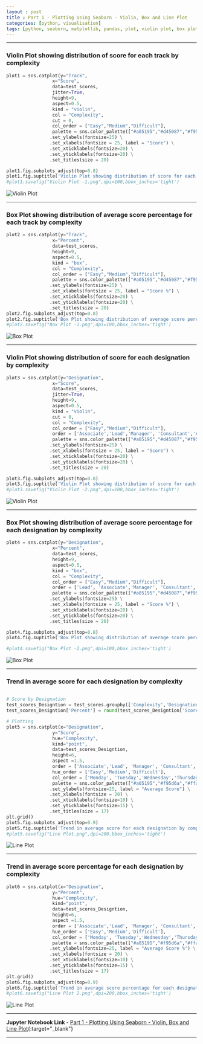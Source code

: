 ```yaml
---
layout : post
title : Part 1 - Plotting Using Seaborn - Violin, Box and Line Plot
categories: [python, visualisation]
tags: [python, seaborn, matplotlib, pandas, plot, violin plot, box plot, line plot]
---
```

---

### Violin Plot showing distribution of score for each track by complexity

```python
plot1 = sns.catplot(y="Track",
                 x="Score",
                 data=test_scores, 
                 jitter=True, 
                 height=9, 
                 aspect=0.5,
                 kind = "violin", 
                 col = "Complexity",
                 cut = 0,
                 col_order = ["Easy","Medium","Difficult"],
                 palette = sns.color_palette(["#a05195","#d45087","#f95d6a"])) \
                .set_ylabels(fontsize=25) \
                .set_xlabels(fontsize = 25, label = "Score") \
                .set_xticklabels(fontsize=20) \
                .set_yticklabels(fontsize=20) \
                .set_titles(size = 20) 

plot1.fig.subplots_adjust(top=0.8)
plot1.fig.suptitle('Violin Plot showing distribution of score for each track by complexity',size = 30)
#plot1.savefig("Violin Plot -1.png",dpi=100,bbox_inches='tight')
```

<!--break-->



![Violin Plot](/static/img/posts/python/2019-08-21-Plotting-Seaborn-Violin-Box-Line/output_4_1.png "Violin Plot showing distribution of score for each track by complexity")

---
### Box Plot showing distribution of average score percentage for each track by complexity

```python
plot2 = sns.catplot(y="Track", 
                 x="Percent", 
                 data=test_scores, 
                 height=9, 
                 aspect=0.5,
                 kind = "box", 
                 col = "Complexity",
                 col_order = ["Easy","Medium","Difficult"],
                 palette = sns.color_palette(["#a05195","#d45087","#f95d6a"])) \
                .set_ylabels(fontsize=25) \
                .set_xlabels(fontsize = 25, label = "Score %") \
                .set_xticklabels(fontsize=20) \
                .set_yticklabels(fontsize=20) \
                .set_titles(size = 20)
plot2.fig.subplots_adjust(top=0.8)
plot2.fig.suptitle('Box Plot showing distribution of average score percentage for each track by complexity', size = 30)
#plot2.savefig("Box Plot -1.png",dpi=100,bbox_inches='tight')
```


![Box Plot](/static/img/posts/python/2019-08-21-Plotting-Seaborn-Violin-Box-Line/output_5_1.png "Box Plot showing distribution of average score percentage for each track by complexity")

---
### Violin Plot showing distribution of score for each designation by complexity

```python
plot3 = sns.catplot(y="Designation", 
                 x="Score", 
                 data=test_scores, 
                 jitter=True, 
                 height=9, 
                 aspect=0.5,
                 kind = "violin", 
                 cut = 0,
                 col = "Complexity",
                 col_order = ["Easy","Medium","Difficult"],
                 order = ['Associate','Lead','Manager', 'Consultant','Associate Director and above'],
                 palette = sns.color_palette(["#a05195","#d45087","#f95d6a","#ff7c43","#ffa600"])) \
                .set_ylabels(fontsize=25) \
                .set_xlabels(fontsize = 25, label = "Score") \
                .set_xticklabels(fontsize=20) \
                .set_yticklabels(fontsize=20) \
                .set_titles(size = 20)

plot3.fig.subplots_adjust(top=0.8)
plot3.fig.suptitle('Violin Plot showing distribution of score for each designation by complexity', size = 30)
#plot3.savefig("Violin Plot -2.png",dpi=100,bbox_inches='tight')
```

![Violin Plot](/static/img/posts/python/2019-08-21-Plotting-Seaborn-Violin-Box-Line/output_6_1.png "'Violin Plot showing distribution of score for each designation by complexity'")

---

### Box Plot showing distribution of average score percentage for each designation by complexity

```python
plot4 = sns.catplot(y="Designation", 
                 x="Percent", 
                 data=test_scores, 
                 height=9, 
                 aspect=0.5,
                 kind = "box",
                 col = "Complexity",
                 col_order = ["Easy","Medium","Difficult"],
                 order = ['Lead', 'Associate','Manager', 'Consultant','Associate Director and above'],
                 palette = sns.color_palette(["#a05195","#d45087","#f95d6a","#ff7c43","#ffa600"])) \
                .set_ylabels(fontsize=25) \
                .set_xlabels(fontsize = 25, label = "Score %") \
                .set_xticklabels(fontsize=20) \
                .set_yticklabels(fontsize=20) \
                .set_titles(size = 20)

plot4.fig.subplots_adjust(top=0.8)
plot4.fig.suptitle('Box Plot showing distribution of average score percentage for each designation by complexity', size = 30)

#plot4.savefig("Box Plot -2.png",dpi=100,bbox_inches='tight')
```

![Box Plot](/static/img/posts/python/2019-08-21-Plotting-Seaborn-Violin-Box-Line/output_7_1.png "Box Plot showing distribution of average score percentage for each designation by complexity")

---

### Trend in average score for each designation by complexity


```python

# Score by Designation
test_scores_Designtion = test_scores.groupby(['Complexity','Designation'])[['Score','maximum_score']].mean().reset_index()
test_scores_Designtion['Percent'] = round(test_scores_Designtion['Score']/test_scores_Designtion['maximum_score'],2)*100

# Plotting
plot5 = sns.catplot(x="Designation", 
                 y="Score", 
                 hue="Complexity",
                 kind="point", 
                 data=test_scores_Designtion, 
                 height=6, 
                 aspect =1.5,
                 order = ['Associate','Lead', 'Manager', 'Consultant','Associate Director and above'],
                 hue_order = ['Easy','Medium','Difficult'],
                 col_order = ['Monday', 'Tuesday','Wednesday','Thursday','Friday','Saturday', 'Sunday'],
                 palette = sns.color_palette(["#a05195","#f95d6a","#ffa600"])) \
                .set_ylabels(fontsize=25, label = "Average Score") \
                .set_xlabels(fontsize = 20) \
                .set_xticklabels(fontsize=10) \
                .set_yticklabels(fontsize=15) \
                .set_titles(size = 17)
plt.grid()
plot5.fig.subplots_adjust(top=0.9)
plot5.fig.suptitle('Trend in average score for each designation by complexity', size = 20)
#plot5.savefig("Line Plot.png",dpi=200,bbox_inches='tight')
```


![Line Plot](/static/img/posts/python/2019-08-21-Plotting-Seaborn-Violin-Box-Line/output_9_1.png "Trend in average score for each designation by complexity")

---

### Trend in average score percentage for each designation by complexity

```python
plot6 = sns.catplot(x="Designation", 
                 y="Percent", 
                 hue="Complexity",
                 kind="point", 
                 data=test_scores_Designtion, 
                 height=6, 
                 aspect =1.5,
                 order = ['Associate','Lead', 'Manager', 'Consultant','Associate Director and above'],
                 hue_order = ['Easy','Medium','Difficult'],
                 col_order = ['Monday', 'Tuesday','Wednesday','Thursday','Friday','Saturday', 'Sunday'],
                 palette = sns.color_palette(["#a05195","#f95d6a","#ffa600"])) \
                .set_ylabels(fontsize=25, label = "Average Score %") \
                .set_xlabels(fontsize = 20) \
                .set_xticklabels(fontsize=10) \
                .set_yticklabels(fontsize=15) \
                .set_titles(size = 17)
plt.grid()
plot6.fig.subplots_adjust(top=0.9)
plot6.fig.suptitle('Trend in average score percentage for each designation by complexity', size = 20)
#plot6.savefig("Line Plot 2.png",dpi=200,bbox_inches='tight')
```
![Line Plot](/static/img/posts/python/2019-08-21-Plotting-Seaborn-Violin-Box-Line/output_10_1.png "Trend in average score percentage for each designation by complexity")       

---
<b> Jupyter Notebook Link </b>   - [Part 1 - Plotting Using Seaborn - Violin, Box and Line Plot](https://nbviewer.jupyter.org/github/aakashkh/Sample-Jupyter-Notebooks/blob/master/Visualization%20With%20Seaborn/Basic.ipynb){:target="_blank"}

---
